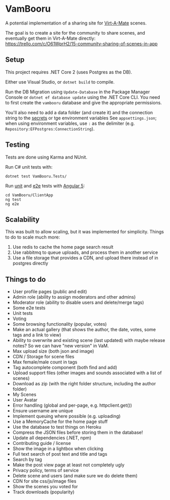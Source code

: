 # VamBooru

A potential implementation of a sharing site for [Virt-A-Mate](https://www.patreon.com/meshedvr) scenes.

The goal is to create a site for the community to share scenes, and eventually get them in Virt-A-Mate directly: https://trello.com/c/O61WprH2/15-community-sharing-of-scenes-in-app

## Setup

This project requires .NET Core 2 (uses Postgres as the DB).

Either use Visual Studio, or `dotnet build` to compile.

Run the DB Migration using `Update-Database` in the Package Manager Console or `dotnet ef database update` using the .NET Core CLI. You need to first create the `vambooru` database and give the appropriate permissions.

You'll also need to add a data folder (and create it) and the connection string to the [secrets](https://docs.microsoft.com/en-us/aspnet/core/security/app-secrets?tabs=visual-studio) or tge environment variables See `appsettings.json`; when using environment variables, use `:` as the delimiter (e.g. `Repository:EFPostgres:ConnectionString`).

## Testing

Tests are done using Karma and NUnit.

Run C# unit tests with:

```
dotnet test VamBooru.Tests/
```

Run [unit](https://karma-runner.github.io) and [e2e](http://www.protractortest.org/) tests with [Angular 5](https://github.com/angular/angular-cli):

```
cd VamBooru/ClientApp
ng test
ng e2e
```

## Scalability

This was built to allow scaling, but it was implemented for simplicity. Things to do to scale much more:

1. Use redis to cache the home page search result
2. Use rabbitmq to queue uploads, and process them in another service
3. Use a file storage that provides a CDN, and upload there instead of in postgres directly

## Things to do

* User profile pages (public and edit)
* Admin role (ability to assign moderators and other admins)
* Moderator role (ability to disable users and delete/merge tags)
* Some e2e tests
* Unit tests
* Voting
* Some browsing functionality (popular, votes)
* Make an actual gallery (that shows the author, the date, votes, some tags and a link to view)
* Ability to overwrite and existing scene (last updated) with maybe release notes? So we can have "new version" in VaM.
* Max upload size (both json and image)
* CDN / Storage for scene files
* Max female/male count in tags
* Tag autocomplete component (both find and add)
* Upload support files (other images and sounds associated with a list of scenes)
* Download as zip (with the right folder structure, including the author folder)
* My Scenes
* User Avatar
* Error handling (global and per-page, e.g. httpclient.get())
* Ensure username are unique
* Implement queuing where possible (e.g. uploading)
* Use a MemoryCache for the home page stuff
* Use the database to test things on Heroku
* Compress the JSON files before storing them in the database!
* Update all dependencies (.NET, npm)
* Contributing guide / license
* Show the image in a lightbox when clicking
* Full text search of post text and title and tags
* Search by tag
* Make the post view page at least not completely ugly
* Privacy policy, terms of service
* Delete scene and users (and make sure we do delete them)
* CDN for site css/js/image files
* Show the scenes you voted for
* Track downloads (popularity)
